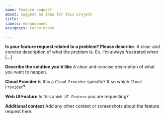 ```yaml
---
name: Feature request
about: Suggest an idea for this project
title: ''
labels: enhancement
assignees: terrajockey

---
```


**Is your feature request related to a problem? Please describe.**
A clear and concise description of what the problem is. Ex. I'm always frustrated when [...]

**Describe the solution you'd like**
A clear and concise description of what you want to happen.

**Cloud Provider**
Is this a `Cloud Provider` specific? If so which `Cloud Provider`?

**Web UI Feature**
Is this a `Web UI Feature` you are requesting?

**Additional context**
Add any other context or screenshots about the feature request here.
